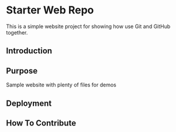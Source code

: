 # Starter Web Repo

This is a simple website project for 
showing how use Git and GitHub together.

## Introduction

## Purpose

Sample website with plenty of files for demos

## Deployment

## How To Contribute
